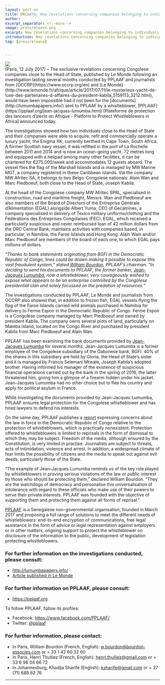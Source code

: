 ```yaml
---
layout: post-en
title: DRC&#58; New revelations concerning companies belonging to individuals close to Kabila
author: 
excerpt_separator: <!--more-->
image: pressrelease.png
excerpt: New revelations concerning companies belonging to individuals close to Kabila result from documents sent to PPLAAF by a whistleblower.
introduction: New revelations concerning companies belonging to individuals close to Kabila result from documents sent to PPLAAF by a whistleblower.
tag: [pressrelease]


---
```

<img class="img-responsive img-post center-block" src="/img/posts/lumumba-l.jpg">

<br>
(Paris, 12 July 2017) – The exclusive revelations concerning Congolese companies close to the Head of State, published by Le Monde following an investigation lasting several months conducted by PPLAAF and journalists from [OCCRP](https://www.occrp.org/en) and [Le Monde](http://www.lemonde.fr/afrique/article/2017/07/11/le-mysterieux-yacht-de-luxe-des-partenaires-d-affaires-du-president-kabila_5159113_3212.html), would have been impossible had it not been for the [documents](http://lumumbapapers.info/) sent to PPLAAF by a whistleblower, [PPLAAF](https://pplaaf.org/jean-jacques-lumumba.html) (Plateforme de protection des lanceurs d’alerte en Afrique - Platform to Protect Whistleblowers in Africa) announced today.

The investigations showed how two individuals close to the Head of State and their companies were able to acquire, refit and commercially operate a luxury yacht, the Enigma XK, currently berthed in Cape Town, South Africa. A former Scottish navy vessel, it was refitted in the port of La Rochelle between 2011 and 2014 and is now an ocean-going yacht. 72 metres long and equipped with a helipad among many other facilities, it can be chartered for €275.000/week and accommodates 12 guests aboard. The vessel flies the flag of the Marshall Islands and is managed by MW Marine MGT, a company registered in these Caribbean islands. Via the company MW Afritec SA, it belongs to two Belgo-Congolese nationals: Alain Wan and Marc Piedboeuf, both close to the Head of State, Joseph Kabila.

At the head of the Congolese company MW Afritec SPRL, specialised in construction, road and maritime freight, Messrs. Wan and Piedboeuf are also members of the Board of Directors of the Entreprise Générale d’Alimentation (EGAL) alongside Albert Yuma, CEO of Gécamines, a company specialised in delivery of Texico military uniforms/clothing and the Fédérations des Entreprises Congolaises (FEC). EGAL, which received a particularly suspicious and never reimbursed loan of 42 million dollars from the DRC Central Bank, maintains activities with companies based, in particular, in Namibia, the Faroe Islands and Hong Kong. Alain Wain and/or Marc Piedboeuf are members of the board of each one, to which EGAL pays millions of dollars.

_“Thanks to bank statements originating from BGFI in the Democratic Republic of Congo, lines could be drawn making it possible to expose this vast fraudulent system,” stated [William Bourdon](https://bourdon-associes.com/william-bourdon/), PPLAAF’s chairman. “In deciding to send his documents to PPLAAF, the former banker, [Jean-Jacques Lumumba](https://pplaaf.org/jean-jacques-lumumba.html), now a whistleblower, very courageously wished to expose what appears to be an enterprise controlled by the Congolese presidential clan and solely focussed on the predation of resources.”_

The investigations conducted by PPLAAF, Le Monde and journalists from OCCRP also showed that, in addition to frozen fish, EGAL vessels flying the flag of the Faroe Islands carried wild animals purchased in Namibia for delivery to Ferme Espoir in the Democratic Republic of Congo. Ferme Espoir is a Congolese company managed by Marc Piedboeuf and owned by president Kabila. The company owns several plots of land, particularly on Mateba Island, located on the Congo River and purchased by president Kabila from Marc Piedboeuf and Alain Wan.

PPLAAF has been examining the bank documents provided by [Jean-Jacques Lumumba](https://pplaaf.org/jean-jacques-lumumba.html) for several months. Jean-Jacques Lumumba is a former employee of the Congolese subsidiary of the Gabonese bank, BGFI. 40% of the shares in this subsidiary are held by Gloria, the Head of State’s sister and it is managed by Francis Selemani Mtwale, Joseph Kabila’s adopted brother. Having informed his manager of the existence of suspicious financial operations carried out by the bank in the spring of 2016, the latter threatened him, giving him a glimpse of a firearm hidden under his jacket. Jean-Jacques Lumumba had no other choice but to flee his country and apply for political asylum in France.

While investigating the documents provided by Jean-Jacques Lumumba, PPLAAF ensures legal protection for the Congolese whistleblower and has hired lawyers to defend his interests.

On the same day, PPLAAF publishes a [report](https://pplaaf.org/drc.html) expressing concerns about the law in force in the Democratic Republic of Congo relative to the protection of whistleblowers, which is practically nonexistent. Protection offered to whistleblowers is limited to reprisals in the form of dismissal to which they may be subject. Freedom of the media, although ensured by the Constitution, is very limited in practise. Journalists are subject to threats, acts of intimidation, violence and arrest. In addition, a widespread climate of fear limits the possibility of citizens and the media to speak out against evil deeds, particularly those of the State.

“The example of Jean-Jacques Lumumba reminds us of the key role played by whistleblowers in proving serious violations of the law or public interest by those who should be protecting them,” declared William Bourdon. “They are the watchdogs of democracy and personalise this universalisation of intolerance with regard to these officials who make use of their powers to serve their private interests. PPLAAF was founded with the objective of supporting them and protecting them against all forms of reprisal.” 

[PPLAAF](https://pplaaf.org/faq.html) is a Senegalese non-governmental organisation, founded in March 2017 and proposing a full range of solutions to meet the different needs of whistleblowers: end-to-end encryption of communications, free legal assistance in the form of advice or legal representation against employers or in other matters, ongoing support to protect the whistleblower on disclosure of the information to the public, development of legislation protecting whistleblowers.

### For further information on the investigations conducted, please consult:
- <http://lumumbapapers.info/> 
- [Article published in Le Monde](http://www.lemonde.fr/afrique/article/2017/07/11/le-mysterieux-yacht-de-luxe-des-partenaires-d-affaires-du-president-kabila_5159113_3212.html ) 

### For further information on PPLAAF, please consult:
- <https://pplaaf.org>

To follow PPLAAF, follow its profiles:
- Facebook: <https://www.facebook.com/PPLAAF/>
- Twitter: [@pplaaf](https://twitter.com/pplaaf)

### For further information, please contact:
- In Paris, William Bourdon (French, English): [w.bourdon@bourdon-associes.com](mailto:w.bourdon@bourdon-associes.com) or + 33 1 42 60 32 60
- In Paris, Henri Thulliez (French, English): [henri.thulliez@gmail.com](mailto:henri.thulliez@gmail.com) or + 33 6 98 04 66 72
- In Johannesburg, Khadija Sharife (English): [ksharife@gmail.com](mailto:ksharife@gmail.com) or + 27 (71) 688 62 76 




-----
